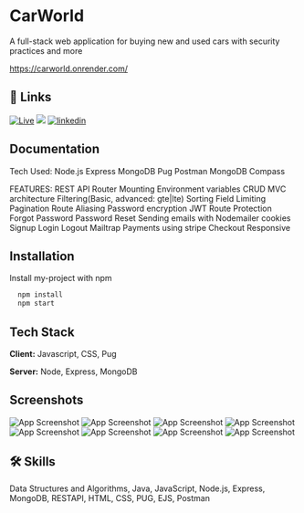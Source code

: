 
# CarWorld

A full-stack web application for buying new and used cars with security practices and more

https://carworld.onrender.com/




## 🔗 Links
[![Live](https://img.shields.io/badge/Live-55c57a?style=for-the-badge&logo=ko-fi&logoColor=white)](https://carworld.up.railway.app/)
[![](https://img.shields.io/badge/youtube-FF0000?style=for-the-badge&logo=youtube&logoColor=white)](https://www.youtube.com/watch?v=F7uBd9ZrlPw&ab_channel=AvdueshGautam)
[![linkedin](https://img.shields.io/badge/linkedin-0A66C2?style=for-the-badge&logo=linkedin&logoColor=white)](https://www.linkedin.com/in/avduesh-gautam-829569174/)



## Documentation

Tech Used:
    Node.js
    Express
    MongoDB
    Pug
    Postman
    MongoDB Compass

FEATURES:
    REST API
    Router Mounting
    Environment variables
    CRUD
    MVC architecture
    Filtering(Basic, advanced: gte|lte)
    Sorting
    Field Limiting
    Pagination
    Route Aliasing
    Password encryption
    JWT
    Route Protection
    Forgot Password
    Password Reset
    Sending emails with Nodemailer
    cookies
    Signup
    Login
    Logout
    Mailtrap
    Payments using stripe
    Checkout
    Responsive 
## Installation

Install my-project with npm

```bash
  npm install 
  npm start
```
    
## Tech Stack

**Client:** Javascript, CSS, Pug

**Server:** Node, Express, MongoDB

## Screenshots

![App Screenshot](https://static.wixstatic.com/media/82f92b_1cd2c05349f14ba3bad75087ceea7027~mv2.png)
![App Screenshot](https://static.wixstatic.com/media/82f92b_040d88de4ac741b58855e831335f32dd~mv2.png)
![App Screenshot](https://static.wixstatic.com/media/82f92b_4aa5da6875654bb6afdec0574f81fda6~mv2.png)
![App Screenshot](https://static.wixstatic.com/media/82f92b_c544509094e1454fb23742b594d0a781~mv2.png)
![App Screenshot](https://static.wixstatic.com/media/82f92b_c8752fe48cd44ba8a39e2baa836c17a9~mv2.png)
![App Screenshot](https://static.wixstatic.com/media/82f92b_10503c29fd044ea9b559f68247e0e2e2~mv2.png)
![App Screenshot](https://static.wixstatic.com/media/82f92b_bac59289bfa443e780360c2e145ca6f9~mv2.png)
![App Screenshot](https://static.wixstatic.com/media/82f92b_c68d241e897d47f58206a4e6675c9e54~mv2.png)



## 🛠 Skills
Data Structures and Algorithms, Java, JavaScript, Node.js, Express, MongoDB, RESTAPI,
HTML, CSS, PUG, EJS, Postman



